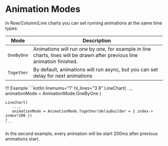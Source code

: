 # Animation Modes

In Row/Column/Line charts you can set running animations at the same time types:

| Mode       | Description                                                                                                             |
|------------|-------------------------------------------------------------------------------------------------------------------------|
| `OneByOne` | Animations will run one by one, for example in line charts, lines will be drawn after previous line animation finished. |
| `Together` | By default, animations will run async, but you can set delay for next animations                                        | 

!!! Example
    ```kotlin linenums="1" hl_lines="3 8"
    LineChart(
        ...,
        animationMode = AnimationMode.OneByOne
    )

    LineChart(
       ...,
       animationMode = AnimationMode.Together(delayBuilder = { index-> index*200 })
    )
    ```

In the second example, every animation will be start 200ms after previous animations start.